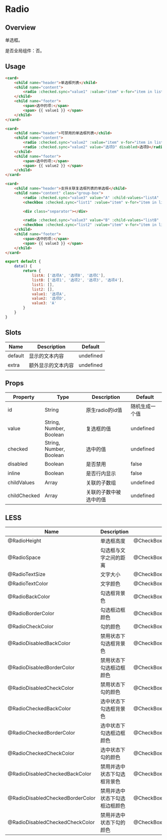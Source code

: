 # Radio

## Overview

单选框。

是否全局组件：否。

## Usage

```html
<card>
    <child name="header">单选框列表</child>
    <child name="content">
        <radio :checked.sync="value1" :value="item" v-for="item in listA" inline>{{item}}</radio>
    </child>
    <child name="footer">
        <span>选中的项:</span>
        <span> {{ value1 }} </span>
    </child>
</card>

<card>
    <child name="header">可禁用的单选框列表</child>
    <child name="content">
        <radio :checked.sync="value2" :value="item" v-for="item in listA">{{item}}</radio>
        <radio :checked.sync="value2" value="选项D" disabled>选项D</radio>
    </child>
    <child name="footer">
        <span>选中的项:</span>
        <span> {{ value2 }} </span>
    </child>
</card>

<card>
    <child name="header">支持关联复选框列表的单选框</child>
    <child name="content" class="group-box">
        <radio :checked.sync="value3" value="A" :child-values="listA" :child-checked.sync="list1">选择分组A</radio>
        <checkbox :checked.sync="list1" :value="item" v-for="item in listA" class="box-item">{{item}}</checkbox>

        <div class="separator"></div>

        <radio :checked.sync="value3" value="B" :child-values="listB" :child-checked.sync="list2" >选择分组B</radio>
        <checkbox :checked.sync="list2" :value="item" v-for="item in listB" class="box-item">{{item}}</checkbox>
    </child>
    <child name="footer">
        <span>选中的项:</span>
        <span> {{ value3 }} </span>
    </child>
</card>
```

```javascript
export default {
    data() {
        return {
            listA: ['选项A', '选项B', '选项C'],
            listB: ['选项1', '选项2', '选项3', '选项4'],
            list1: [],
            list2: [],
            value1: '选项A',
            value2: '选项D',
            value3: 'A'
        }
    }
}
```

## Slots

| Name | Description | Default |
| ----- | ----- | ----- |
| default | 显示的文本内容 | undefined |
| extra | 额外显示的文本内容 | undefined |

## Props

| Property | Type | Description | Default |
| ----- | ----- | ----- | ----- |
| id | String | 原生radio的id值 | 随机生成一个值 |
| value | String, Number, Boolean | 复选框的值 | undefined |
| checked | String, Number, Boolean | 选中的值 | undefined |
| disabled | Boolean | 是否禁用 | false |
| inline | Boolean | 是否行内显示 | false |
| childValues | Array | 关联的子数组 | undefined |
| childChecked | Array | 关联的子数中被选中的值 | undefined |

## LESS

| Name | Description | Default |
| ----- | ----- | ----- |
| @RadioHeight | 单选框高度 | @CheckBoxHeight |
| @RadioSpace | 勾选框与文字之间的距离 | @CheckBoxSpace |
| @RadioTextSize | 文字大小 | @CheckBoxTextSize |
| @RadioTextColor | 文字颜色 | @CheckBoxTextColor |
| @RadioBackColor | 勾选框背景色 | @CheckBoxBackColor |
| @RadioBorderColor | 勾选框边框颜色 | @CheckBoxBorderColor |
| @RadioCheckColor | 勾的颜色 | @CheckBoxCheckColor |
| @RadioDisabledBackColor | 禁用状态下勾选框背景色 | @CheckBoxDisabledBackColor |
| @RadioDisabledBorderColor | 禁用状态下勾选框边框颜色 | @CheckBoxDisabledBorderColor |
| @RadioDisabledCheckColor | 禁用状态下勾的颜色 | @CheckBoxDisabledCheckColor |
| @RadioCheckedBackColor | 选中状态下勾选框背景色 | @CheckBoxCheckedBackColor |
| @RadioCheckedBorderColor | 选中状态下勾选框边框颜色 | @CheckBoxCheckedBorderColor |
| @RadioCheckedCheckColor | 选中状态下勾的颜色 | @CheckBoxCheckedCheckColor |
| @RadioDisabledCheckedBackColor | 禁用并选中状态下勾选框背景色 | @CheckBoxDisabledCheckedBackColor |
| @RadioDisabledCheckedBorderColor | 禁用并选中状态下勾选框边框颜色 | @CheckBoxDisabledCheckedBorderColor |
| @RadioDisabledCheckedCheckColor | 禁用并选中状态下勾的颜色 | @CheckBoxDisabledCheckedCheckColor |